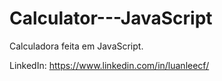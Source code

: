 # Calculator---JavaScript
Calculadora feita em JavaScript.


LinkedIn: https://www.linkedin.com/in/luanleecf/